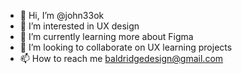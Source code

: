 - 👋 Hi, I’m @john33ok
- 👀 I’m interested in UX design
- 🌱 I’m currently learning more about Figma
- 💞️ I’m looking to collaborate on UX learning projects
- 📫 How to reach me baldridgedesign@gmail.com

<!---
john33ok/john33ok is a ✨ special ✨ repository because its `README.md` (this file) appears on your GitHub profile.
You can click the Preview link to take a look at your changes.
--->
